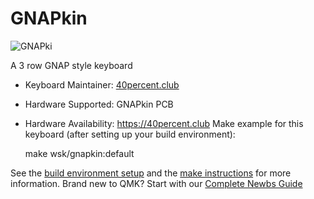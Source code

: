 # GNAPkin

![GNAPki](https://i.imgur.com/wERCEaF.png)

A 3 row GNAP style keyboard

* Keyboard Maintainer: [40percent.club](https://40percent.club)  
* Hardware Supported: GNAPkin PCB
* Hardware Availability: https://40percent.club
Make example for this keyboard (after setting up your build environment):

    make wsk/gnapkin:default

See the [build environment setup](https://docs.qmk.fm/#/getting_started_build_tools) and the [make instructions](https://docs.qmk.fm/#/getting_started_make_guide) for more information. Brand new to QMK? Start with our [Complete Newbs Guide](https://docs.qmk.fm/#/newbs)
